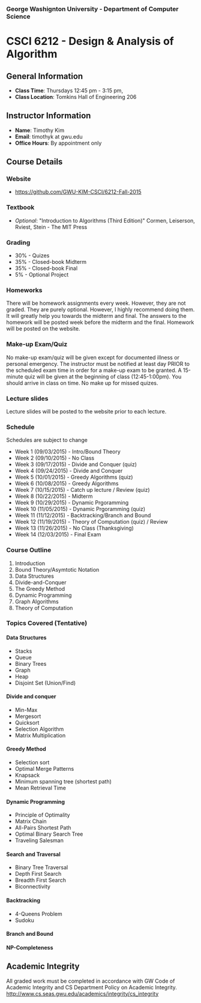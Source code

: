 ### George Washignton University - Department of Computer Science

# CSCI 6212 - Design & Analysis of Algorithm

## General Information

* **Class Time**: Thursdays 12:45 pm - 3:15 pm, 
* **Class Location**: Tomkins Hall of Engineering 206

## Instructor Information

* **Name**: Timothy Kim
* **Email**: timothyk at gwu.edu
* **Office Hours**: By appointment only

## Course Details

### Website

* https://github.com/GWU-KIM-CSCI/6212-Fall-2015

### Textbook

* *Optional*: "Introduction to Algorithms (Third Edition)" Cormen, Leiserson, Rviest, Stein - The MIT Press

### Grading

* 30% - Quizes
* 35% - Closed-book Midterm
* 35% - Closed-book Final
* 5% - Optional Project

### Homeworks

There will be homework assignments every week. However, they are not graded. They are purely optional.
However, I highly recommend doing them. It will greatly help you towards the midterm and final. The answers
to the homework will be posted week before the midterm and the final. Homework will be posted on the website.

### Make-up Exam/Quiz

No make-up exam/quiz will be given except for documented illness or personal emergency. The instructor must be notified at least day PRIOR to the scheduled exam time in order for a make-up exam to be granted. A 15-minute quiz will be given at the beginning of class (12:45-1:00pm). You should arrive in class on time. No make up for missed quizes.

### Lecture slides

Lecture slides will be posted to the website prior to each lecture.

### Schedule
Schedules are subject to change

- Week 1  (09/03/2015) - Intro/Bound Theory
- Week 2  (09/10/2015) - No Class
- Week 3  (09/17/2015) - Divide and Conquer (quiz)
- Week 4  (09/24/2015) - Divide and Conquer
- Week 5  (10/01/2015) - Greedy Algorithms (quiz)
- Week 6  (10/08/2015) - Greedy Algorithms 
- Week 7  (10/15/2015) - Catch up lecture / Review (quiz)
- Week 8  (10/22/2015) - Midterm
- Week 9  (10/29/2015) - Dynamic Prgoramming
- Week 10 (11/05/2015) - Dynamic Prgoramming (quiz)
- Week 11 (11/12/2015) - Backtracking/Branch and Bound 
- Week 12 (11/19/2015) - Theory of Computation (quiz) / Review
- Week 13 (11/26/2015) - No Class (Thanksgiving)
- Week 14 (12/03/2015) - Final Exam

### Course Outline

1. Introduction
2. Bound Theory/Asymtotic Notation
2. Data Structures
3. Divide-and-Conquer
4. The Greedy Method
5. Dynamic Programming
6. Graph Algorithms
7. Theory of Computation

### Topics Covered (Tentative)

#### Data Structures
- Stacks
- Queue
- Binary Trees
- Graph
- Heap
- Disjoint Set (Union/Find)

#### Divide and conquer
- Min-Max
- Mergesort
- Quicksort
- Selection Algorithm
- Matrix Multiplication

#### Greedy Method
- Selection sort
- Optimal Merge Patterns
- Knapsack
- Minimum spanning tree (shortest path)
- Mean Retrieval Time

#### Dynamic Programming
- Principle of Optimality
- Matrix Chain
- All-Pairs Shortest Path
- Optimal Binary Search Tree
- Traveling Salesman

#### Search and Traversal
- Binary Tree Traversal
- Depth First Search
- Breadth First Search
- Biconnectivity

#### Backtracking
- 4-Queens Problem
- Sudoku

#### Branch and Bound

#### NP-Completeness

## Academic Integrity

All graded work must be completed in accordance with GW Code of Academic Integrity and CS Department Policy on Academic Integrity. <http://www.cs.seas.gwu.edu/academics/integrity/cs_integrity>


